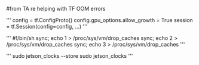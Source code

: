#from TA re helping with TF OOM errors

'''
config = tf.ConfigProto()
config.gpu_options.allow_growth = True
session = tf.Session(config=config, ...)
'''

'''
#!/bin/sh
sync; echo 1 > /proc/sys/vm/drop_caches
sync; echo 2 > /proc/sys/vm/drop_caches
sync; echo 3 > /proc/sys/vm/drop_caches
'''

'''
sudo jetson_clocks --store
sudo jetson_clocks
'''